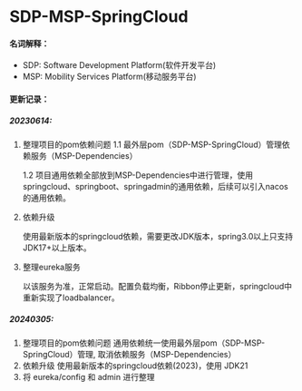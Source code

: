# SDP-MSP-SpringCloud
#### 名词解释：

- SDP: Software Development Platform(软件开发平台)
- MSP: Mobility Services Platform(移动服务平台)



#### 更新记录：

##### 20230614:

1. 整理项目的pom依赖问题
   1.1 最外层pom（SDP-MSP-SpringCloud）管理依赖服务（MSP-Dependencies）

   1.2 项目通用依赖全部放到MSP-Dependencies中进行管理，使用springcloud、springboot、springadmin的通用依赖，后续可以引入nacos的通用依赖。

2. 依赖升级

   使用最新版本的springcloud依赖，需要更改JDK版本，spring3.0以上只支持JDK17+以上版本。

3. 整理eureka服务

   以该服务为准，正常启动。配置负载均衡，Ribbon停止更新，springcloud中重新实现了loadbalancer。


##### 20240305:
1. 整理项目的pom依赖问题
   通用依赖统一使用最外层pom（SDP-MSP-SpringCloud）管理, 取消依赖服务（MSP-Dependencies）
2. 依赖升级
   使用最新版本的springcloud依赖(2023)，使用 JDK21
3. 将 eureka/config 和 admin 进行整理